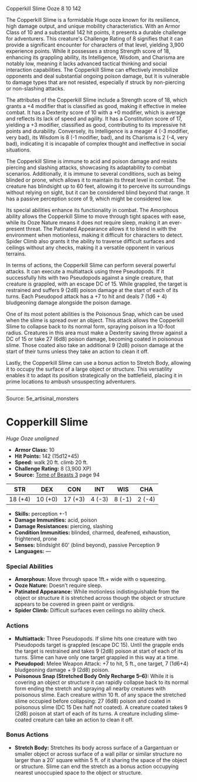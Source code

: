 <MonsterName/>Copperkill Slime</MonsterName>
<CreatureType/>Ooze</CreatureType>
<CR/>8</CR>
<AC/>10</AC>
<HP/>142</HP>
<summary>The Copperkill Slime is a formidable Huge ooze known for its resilience, high damage output, and unique mobility characteristics. With an Armor Class of 10 and a substantial 142 hit points, it presents a durable challenge for adventurers. This creature's Challenge Rating of 8 signifies that it can provide a significant encounter for characters of that level, yielding 3,900 experience points. While it possesses a strong Strength score of 18, enhancing its grappling ability, its Intelligence, Wisdom, and Charisma are notably low, meaning it lacks advanced tactical thinking and social interaction capabilities. The Copperkill Slime can effectively immobilize opponents and deal substantial ongoing poison damage, but it is vulnerable to damage types that are not resisted, especially if struck by non-piercing or non-slashing attacks.</summary>

<detail>

The attributes of the Copperkill Slime include a Strength score of 18, which grants a +4 modifier that is classified as good, making it effective in melee combat. It has a Dexterity score of 10 with a +0 modifier, which is average and reflects its lack of speed and agility. It has a Constitution score of 17, yielding a +3 modifier, classified as good, contributing to its impressive hit points and durability. Conversely, its Intelligence is a meager 4 (-3 modifier, very bad), its Wisdom is 8 (-1 modifier, bad), and its Charisma is 2 (-4, very bad), indicating it is incapable of complex thought and ineffective in social situations.

The Copperkill Slime is immune to acid and poison damage and resists piercing and slashing attacks, showcasing its adaptability to combat scenarios. Additionally, it is immune to several conditions, such as being blinded or prone, which allows it to maintain its threat level in combat. The creature has blindsight up to 60 feet, allowing it to perceive its surroundings without relying on sight, but it can be considered blind beyond that range. It has a passive perception score of 9, which might be considered low.

Its special abilities enhance its functionality in combat. The Amorphous ability allows the Copperkill Slime to move through tight spaces with ease, while its Ooze Nature means it does not require sleep, making it an ever-present threat. The Patinated Appearance allows it to blend in with the environment when motionless, making it difficult for characters to detect. Spider Climb also grants it the ability to traverse difficult surfaces and ceilings without any checks, making it a versatile opponent in various terrains.

In terms of actions, the Copperkill Slime can perform several powerful attacks. It can execute a multiattack using three Pseudopods. If it successfully hits with two Pseudopods against a single creature, that creature is grappled, with an escape DC of 15. While grappled, the target is restrained and suffers 9 (2d8) poison damage at the start of each of its turns. Each Pseudopod attack has a +7 to hit and deals 7 (1d6 + 4) bludgeoning damage alongside the poison damage. 

One of its most potent abilities is the Poisonous Snap, which can be used when the slime is spread over an object. This attack allows the Copperkill Slime to collapse back to its normal form, spraying poison in a 10-foot radius. Creatures in this area must make a Dexterity saving throw against a DC of 15 or take 27 (6d8) poison damage, becoming coated in poisonous slime. Those coated also take an additional 9 (2d8) poison damage at the start of their turns unless they take an action to clean it off.

Lastly, the Copperkill Slime can use a bonus action to Stretch Body, allowing it to occupy the surface of a large object or structure. This versatility enables it to adapt its position strategically on the battlefield, placing it in prime locations to ambush unsuspecting adventurers.</detail>



---

Source: 5e_artisinal_monsters

# Copperkill Slime

*Huge* *Ooze* *unaligned*

- **Armor Class:** 10
- **Hit Points:** 142 (15d12+45)
- **Speed:** walk 20 ft. climb 20 ft.
- **Challenge Rating:** 8 (3,900 XP)
- **Source:** [Tome of Beasts 3](https://koboldpress.com/kpstore/product/tome-of-beasts-3-for-5th-edition/) page 94

| STR | DEX | CON | INT | WIS | CHA |
| --- | --- | --- | --- | --- | --- |
| 18 (+4) | 10 (+0) | 17 (+3) | 4 (-3) | 8 (-1) | 2 (-4) |

- **Skills:** perception +-1
- **Damage Immunities:** acid, poison
- **Damage Resistances:** piercing, slashing
- **Condition Immunities:** blinded, charmed, deafened, exhaustion, frightened, prone
- **Senses:** blindsight 60' (blind beyond), passive Perception 9
- **Languages:** —

### Special Abilities

- **Amorphous:** Move through space 1ft.+ wide with o squeezing.
- **Ooze Nature:** Doesn’t require sleep.
- **Patinated Appearance:** While motionless indistinguishable from the object or structure it is stretched across though the object or structure appears to be covered in green paint or verdigris.
- **Spider Climb:** Difficult surfaces even ceilings no ability check.

### Actions

- **Multiattack:** Three Pseudopods. If slime hits one creature with two Pseudopods target is grappled (escape DC 15). Until the grapple ends the target is restrained and takes 9 (2d8) poison at start of each of its turns. Slime can have only one target grappled in this way at a time.
- **Pseudopod:** Melee Weapon Attack: +7 to hit, 5 ft., one target, 7 (1d6+4) bludgeoning damage + 9 (2d8) poison.
- **Poisonous Snap (Stretched Body Only Recharge 5–6):** While it is covering an object or structure it can rapidly collapse back to its normal form ending the stretch and spraying all nearby creatures with poisonous slime. Each creature within 10 ft. of any space the stretched slime occupied before collapsing: 27 (6d8) poison and coated in poisonous slime (DC 15 Dex half not coated). A creature coated takes 9 (2d8) poison at start of each of its turns. A creature including slime-coated creature can take an action to clean it off.

### Bonus Actions

- **Stretch Body:** Stretches its body across surface of a Gargantuan or smaller object or across surface of a wall pillar or similar structure no larger than a 20' square within 5 ft. of it sharing the space of the object or structure. Slime can end the stretch as a bonus action occupying nearest unoccupied space to the object or structure.




